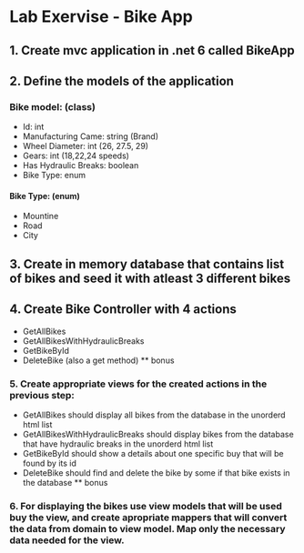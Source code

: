 
# Lab Exervise - Bike App

## 1. Create mvc application in .net 6 called BikeApp
## 2. Define the models of the application

### Bike model: (class)

- Id: int
- Manufacturing Came: string (Brand)
- Wheel Diameter: int (26, 27.5, 29)
- Gears: int (18,22,24 speeds)
- Has Hydraulic Breaks: boolean
- Bike Type: enum

#### Bike Type: (enum)
- Mountine
- Road
- City

## 3. Create in memory database that contains list of bikes and seed it with atleast 3 different bikes

## 4. Create Bike Controller with 4 actions 

- GetAllBikes
- GetAllBikesWithHydraulicBreaks
- GetBikeById
- DeleteBike (also a get method) ** bonus

### 5. Create appropriate views for the created actions in the previous step:

- GetAllBikes should display all bikes from the database in the unorderd html list
- GetAllBikesWithHydraulicBreaks should display bikes from the database that have hydraulic breaks in the unorderd html list
- GetBikeById should show a details about one specific buy that will be found by its id
- DeleteBike should find and delete the bike by some if that bike exists in the database ** bonus

### 6. For displaying the bikes use view models that will be used buy the view, and create apropriate mappers that will convert the data from domain to view model. Map only the necessary data needed for the view.